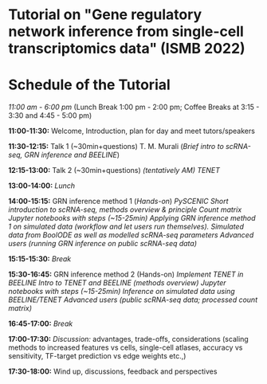 # Tutorial on "Gene regulatory network inference from single-cell transcriptomics data" (ISMB 2022)

# Schedule of the Tutorial

*11:00 am - 6:00 pm* (Lunch Break 1:00 pm - 2:00 pm; Coffee Breaks at 3:15 - 3:30 and 4:45 - 5:00 pm)

**11:00-11:30:** Welcome, Introduction, plan for day and meet tutors/speakers

**11:30-12:15:** Talk 1 (~30min+questions)
    T. M. Murali (*Brief intro to scRNA-seq, GRN inference and BEELINE*)

**12:15-13:00:** Talk 2 (~30min+questions)
    *(tentatively AM) TENET*

**13:00-14:00:** *Lunch*

**14:00-15:15:** GRN inference method 1 (*Hands-on*)
    *PySCENIC*
    *Short introduction to scRNA-seq, methods overview &amp; principle*
    *Count matrix*
    *Jupyter notebooks with steps (~15-25min)*
    *Applying GRN inference method 1 on simulated data (workflow and let users run
themselves). Simulated data from BoolODE as well as modelled scRNA-seq
parameters*
    *Advanced users (running GRN inference on public scRNA-seq data)*

**15:15-15:30:** *Break*

**15:30-16:45:** GRN inference method 2 (Hands-on)
    *Implement TENET in BEELINE*
    *Intro to TENET and BEELINE (methods overview)*
    *Jupyter notebooks with steps (~15-25min)*
    *Inference on simulated data using BEELINE/TENET*
    *Advanced users (public scRNA-seq data; processed count matrix)*

**16:45-17:00:** *Break*

**17:00-17:30:** *Discussion:* advantages, trade-offs, considerations (scaling methods to increased features vs cells, single-cell atlases, accuracy vs sensitivity, TF-target prediction vs
edge weights etc.,)

**17:30-18:00:** Wind up, discussions, feedback and perspectives

